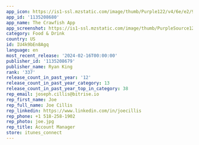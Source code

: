 ```yaml
---
app_icon: https://is1-ssl.mzstatic.com/image/thumb/Purple122/v4/6e/e2/9b/6ee29b5d-3a05-fd9f-a53b-0272bbc01e3f/AppIcons-1x_U007emarketing-0-7-0-85-220-0.png/1024x1024bb.png
app_id: '1135208680'
app_name: The Crawfish App
app_screenshot: https://is1-ssl.mzstatic.com/image/thumb/PurpleSource126/v4/a5/bb/d6/a5bbd64d-f76a-3d56-6025-7487d858036a/915e2c96-f586-461c-b035-d5af48dfbb37_Simulator_Screenshot_-_iPhone_13_Pro_Max_-_2024-01-05_at_21.17.13.png/1284x2778bb.png
category: Food & Drink
country: US
id: IU4k9bEn8Agq
language: en
most_recent_release: '2024-02-16T00:00:00'
publisher_id: '1135208679'
publisher_name: Ryan King
rank: '337'
release_count_in_past_year: '12'
release_count_in_past_year_category: 13
release_count_in_past_year_top_in_category: 38
rep_email: joseph.cillis@bitrise.io
rep_first_name: Joe
rep_full_name: Joe Cillis
rep_linkedin: https://www.linkedin.com/in/joecillis
rep_phone: +1 518-258-1902
rep_photo: joe.jpg
rep_title: Account Manager
store: itunes_connect
---
```

